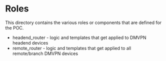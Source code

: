 # Roles

This directory contains the various roles or components that are defined for the POC.

* headend_router - logic and templates that get applied to DMVPN headend devices
* remote_router - logic and templates that get applied to all remote/branch DMVPN devices
